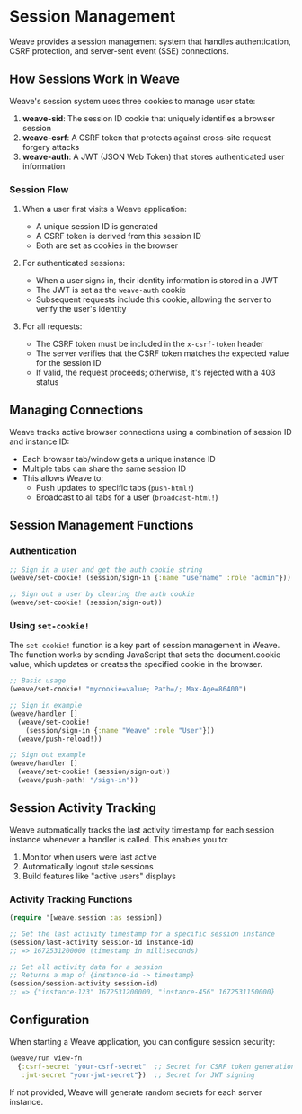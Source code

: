 # Session Management

Weave provides a session management system that handles
authentication, CSRF protection, and server-sent event (SSE)
connections.

## How Sessions Work in Weave

Weave's session system uses three cookies to manage user state:

1. **weave-sid**: The session ID cookie that uniquely identifies a browser session
2. **weave-csrf**: A CSRF token that protects against cross-site request forgery attacks
3. **weave-auth**: A JWT (JSON Web Token) that stores authenticated user information

### Session Flow

1. When a user first visits a Weave application:
    - A unique session ID is generated
    - A CSRF token is derived from this session ID
    - Both are set as cookies in the browser

2. For authenticated sessions:
    - When a user signs in, their identity information is stored in a JWT
    - The JWT is set as the `weave-auth` cookie
    - Subsequent requests include this cookie, allowing the server to
      verify the user's identity

3. For all requests:
    - The CSRF token must be included in the `x-csrf-token` header
    - The server verifies that the CSRF token matches the expected
      value for the session ID
    - If valid, the request proceeds; otherwise, it's rejected with a
      403 status

## Managing Connections

Weave tracks active browser connections using a combination of session
ID and instance ID:

- Each browser tab/window gets a unique instance ID
- Multiple tabs can share the same session ID
- This allows Weave to:
   - Push updates to specific tabs (`push-html!`)
   - Broadcast to all tabs for a user (`broadcast-html!`)

## Session Management Functions

### Authentication

```clojure
;; Sign in a user and get the auth cookie string
(weave/set-cookie! (session/sign-in {:name "username" :role "admin"}))

;; Sign out a user by clearing the auth cookie
(weave/set-cookie! (session/sign-out))
```

### Using `set-cookie!`

The `set-cookie!` function is a key part of session management in
Weave. The function works by sending JavaScript that sets the
document.cookie value, which updates or creates the specified cookie
in the browser.

```clojure
;; Basic usage
(weave/set-cookie! "mycookie=value; Path=/; Max-Age=86400")

;; Sign in example
(weave/handler []
  (weave/set-cookie! 
    (session/sign-in {:name "Weave" :role "User"}))
  (weave/push-reload!))

;; Sign out example
(weave/handler []
  (weave/set-cookie! (session/sign-out))
  (weave/push-path! "/sign-in"))
```

## Session Activity Tracking

Weave automatically tracks the last activity timestamp for each
session instance whenever a handler is called. This enables you to:

1. Monitor when users were last active
2. Automatically logout stale sessions
3. Build features like "active users" displays

### Activity Tracking Functions

```clojure
(require '[weave.session :as session])

;; Get the last activity timestamp for a specific session instance
(session/last-activity session-id instance-id)
;; => 1672531200000 (timestamp in milliseconds)

;; Get all activity data for a session
;; Returns a map of {instance-id -> timestamp}
(session/session-activity session-id)
;; => {"instance-123" 1672531200000, "instance-456" 1672531150000}
```

## Configuration

When starting a Weave application, you can configure session security:

```clojure
(weave/run view-fn 
  {:csrf-secret "your-csrf-secret"  ;; Secret for CSRF token generation
   :jwt-secret "your-jwt-secret"})  ;; Secret for JWT signing
```

If not provided, Weave will generate random secrets for each server
instance.
